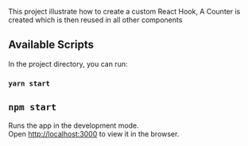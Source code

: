 This project illustrate how to  create a custom React Hook, 
A Counter is created  which  is then reused in  all  other components


## Available Scripts

In the project directory, you can run:

### `yarn start`
## `npm start`

Runs the app in the development mode.<br />
Open [http://localhost:3000](http://localhost:3000) to view it in the browser.




